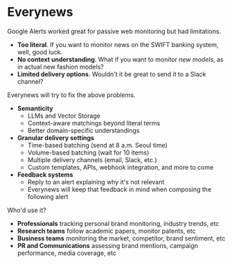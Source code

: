 # Everynews

Google Alerts worked great for passive web monitoring but had limitations.

- **Too literal**. If you want to monitor news on the SWIFT banking system, well, good luck.
- **No context understanding**. What if you want to monitor *new models*, as in actual new fashion models?
- **Limited delivery options**. Wouldn't it be great to send it to a Slack channel?

Everynews will try to fix the above problems.

- **Semanticity**
  - LLMs and Vector Storage
  - Context-aware matchings beyond literal terms
  - Better domain-specific understandings
- **Granular delivery settings**
  - Time-based batching (send at 8 a.m. Seoul time)
  - Volume-based batching (wait for 10 items)
  - Multiple delivery channels (email, Slack, etc.)
  - Custom templates, APIs, webhook integration, and more to come
- **Feedback systems**
  - Reply to an alert explaining why it's not relevant
  - Everynews will keep that feedback in mind when composing the following alert

Who'd use it?

- **Professionals** tracking personal brand monitoring, industry trends, etc
- **Research teams** follow academic papers, monitor patents, etc
- **Business teams** monitoring the market, competitor, brand sentiment, etc
- **PR and Communications** assessing brand mentions, campaign performance, media coverage, etc
